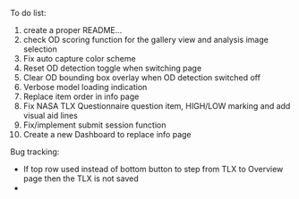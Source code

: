 To do list:
1. create a proper README...
2. check OD scoring function for the gallery view and analysis image selection
3. Fix auto capture color scheme
4. Reset OD detection toggle when switching page
5. Clear OD bounding box overlay when OD detection switched off
6. Verbose model loading indication
7. Replace item order in info page
8. Fix NASA TLX Questionnaire question item, HIGH/LOW marking and add visual aid lines
9. Fix/implement submit session function
10. Create a new Dashboard to replace info page


Bug tracking:
- If top row used instead of bottom button to step from TLX to Overview page then the TLX is not saved
- 